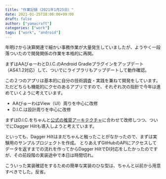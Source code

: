 ```yaml
---
title: "作業記録（2021年1月25日）"
date: 2021-01-25T18:00:00+09:00
draft: false
author: ["yamacraft"]
categories: ["work"]
tags: ["work", "android"]
---
```


年明けから決算関連で細かい事務作業が大量発生していましたが、ようやく一段落ついたので開発関係の作業を本格的に再開。

まずはAAびゅーわとD.I.C.のAndroid Gradleプラグインをアップデート（AS4.1.2対応）して、ついでにライブラリもアップデートして動作確認。

この２つのアプリは基本的に自分の技術調査・実践を兼ねて開発をしています。
ただどちらも機能的にクセのあるアプリですので、それぞれ次の指針で今年は進めていくように考えています。

- AAびゅーわはView（UI）周りを中心に改修
- D.I.C.は設計周りを中心に改修

まずはD.I.C.をちゃんと[公式の推奨アーキテクチャ](https://developer.android.com/jetpack/guide?hl=ja#recommended-app-arch)に合わせて改修しつつ、ついでにDagger Hiltも導入しようと考えています。

といっても、Dagger Hiltはまだちゃんと触ったことがなかったので、まずは実験用のサンプルプロジェクトを作成。
とりあえずGitHubのAPIにアクセスしてデータを返すまでの流れを作ってからDagger HiltでDI対応をしたかったのですが、その前段階の実装途中で本日は時間切れ。

こういった実装確認をするための簡単な実装のひな型は、ちゃんと以前から用意すべきでした。反省。